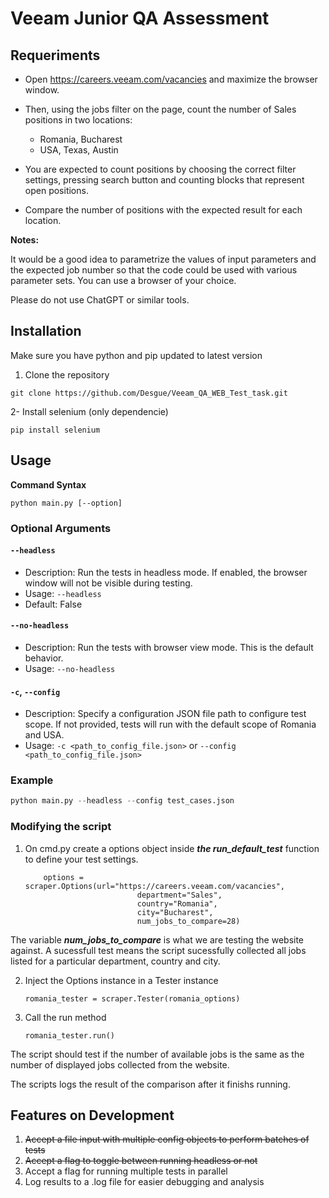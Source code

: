# Veeam Junior QA Assessment

## Requeriments
- Open https://careers.veeam.com/vacancies and maximize the browser window.
- Then, using the jobs filter on the page, count the number of Sales positions in two locations:
  - Romania, Bucharest
  - USA, Texas, Austin
    
- You are expected to count positions by choosing the correct filter settings, pressing search
button and counting blocks that represent open positions.

- Compare the number of positions with the expected result for each location.

**Notes:**

It would be a good idea to parametrize the values of input parameters and the expected job
number so that the code could be used with various parameter sets.
You can use a browser of your choice.

Please do not use ChatGPT or similar tools.

## Installation
Make sure you have python and pip updated to latest version

1. Clone the repository
```
git clone https://github.com/Desgue/Veeam_QA_WEB_Test_task.git
```

2- Install selenium (only dependencie)
```
pip install selenium
```


## Usage

**Command Syntax** 
```
python main.py [--option]
```
### Optional Arguments

#### `--headless`
- Description: Run the tests in headless mode. If enabled, the browser window will not be visible during testing.
- Usage: `--headless`
- Default: False

#### `--no-headless`
- Description: Run the tests with browser view mode. This is the default behavior.
- Usage: `--no-headless`

#### `-c`, `--config`
- Description: Specify a configuration JSON file path to configure test scope. If not provided, tests will run with the default scope of Romania and USA.
- Usage: `-c <path_to_config_file.json>` or `--config <path_to_config_file.json>`

### Example
```python
python main.py --headless --config test_cases.json
```

### Modifying the script
1. On cmd.py create a options object inside ***the run_default_test*** function to define your test settings. 
   ```
       options = scraper.Options(url="https://careers.veeam.com/vacancies",
                            department="Sales",
                            country="Romania",
                            city="Bucharest",
                            num_jobs_to_compare=28)
   ```
The variable ***num_jobs_to_compare*** is what we are testing the website against. A sucessfull test means the script sucessfully collected all jobs listed for a particular department, country and city.

2. Inject the Options instance in a Tester instance
   ```
   romania_tester = scraper.Tester(romania_options)
   ```
3. Call the run method
   ```
   romania_tester.run()
   ```
The script should test if the number of available jobs is the same as the number of displayed jobs collected from the website.

The scripts logs the result of the comparison after it finishs running.

## Features on Development
1. ~~Accept a file input with multiple config objects to perform batches of tests~~
2. ~~Accept a flag to toggle between running headless or not~~
3. Accept a flag for running multiple tests in parallel
4. Log results to a .log file for easier debugging and analysis

   
